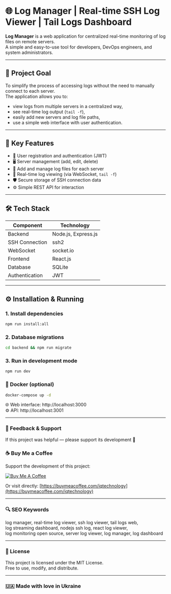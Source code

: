 # 🌐 Log Manager | Real-time SSH Log Viewer | Tail Logs Dashboard

**Log Manager** is a web application for centralized real-time monitoring of log files on remote servers.  
A simple and easy-to-use tool for developers, DevOps engineers, and system administrators.

---

## 🎯 Project Goal

To simplify the process of accessing logs without the need to manually connect to each server.  
The application allows you to:
- view logs from multiple servers in a centralized way,
- see real-time log output (`tail -f`),
- easily add new servers and log file paths,
- use a simple web interface with user authentication.

---

## 🚀 Key Features

- 🔐 User registration and authentication (JWT)
- 🖥️ Server management (add, edit, delete)
- 📁 Add and manage log files for each server
- 📡 Real-time log viewing (via WebSocket, `tail -f`)
- 🛡️ Secure storage of SSH connection data
- ⚙️ Simple REST API for interaction

---

## 🛠️ Tech Stack

| Component      | Technology       |
|----------------|------------------|
| Backend        | Node.js, Express.js |
| SSH Connection | ssh2             |
| WebSocket      | socket.io        |
| Frontend       | React.js         |
| Database       | SQLite           |
| Authentication | JWT              |

---

## ⚙️ Installation & Running

### 1. Install dependencies

```bash
npm run install:all
```

### 2. Database migrations

```bash
cd backend && npm run migrate
```

### 3. Run in development mode

```bash
npm run dev
```

### 🐳 Docker (optional)

```bash
docker-compose up -d
```

🌐 Web interface: http://localhost:3000  
⚙️ API: http://localhost:3001

---

### 💬 Feedback & Support

If this project was helpful — please support its development 🙌

### ☕ Buy Me a Coffee

Support the development of this project:

[![Buy Me A Coffee](https://www.buymeacoffee.com/assets/img/custom_images/orange_img.png)](https://buymeacoffee.com/iqtechnology)

Or visit directly: [https://buymeacoffee.com/iqtechnology](https://buymeacoffee.com/iqtechnology)

---


### 🔍 SEO Keywords
log manager, real-time log viewer, ssh log viewer, tail logs web,  
log streaming dashboard, nodejs ssh log, react log viewer,  
log monitoring open source, server log viewer, log manager, log dashboard

---

### 📄 License
This project is licensed under the MIT License.  
Free to use, modify, and distribute.

---

### 🇺🇦 Made with love in Ukraine
